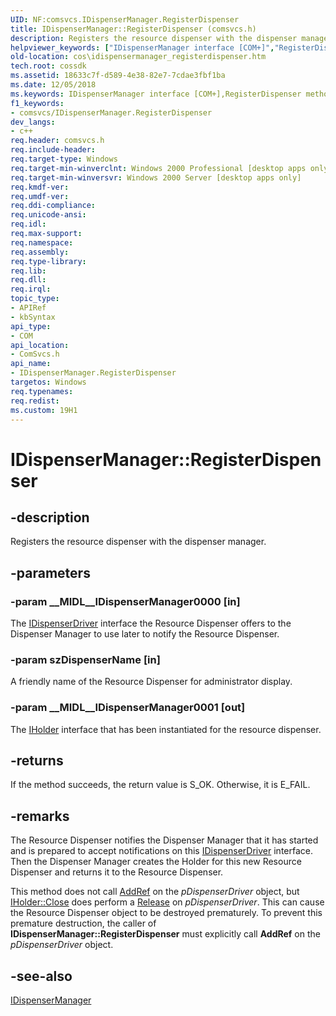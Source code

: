 ```yaml
---
UID: NF:comsvcs.IDispenserManager.RegisterDispenser
title: IDispenserManager::RegisterDispenser (comsvcs.h)
description: Registers the resource dispenser with the dispenser manager.helpviewer_keywords: ["IDispenserManager interface [COM+]","RegisterDispenser method","IDispenserManager.RegisterDispenser","IDispenserManager::RegisterDispenser","RegisterDispenser","RegisterDispenser method [COM+]","RegisterDispenser method [COM+]","IDispenserManager interface","_dtc_IDispenserManager_RegisterDispenser","comsvcs/IDispenserManager::RegisterDispenser","cos.idispensermanager_registerdispenser"]
old-location: cos\idispensermanager_registerdispenser.htm
tech.root: cossdk
ms.assetid: 18633c7f-d589-4e38-82e7-7cdae3fbf1ba
ms.date: 12/05/2018
ms.keywords: IDispenserManager interface [COM+],RegisterDispenser method, IDispenserManager.RegisterDispenser, IDispenserManager::RegisterDispenser, RegisterDispenser, RegisterDispenser method [COM+], RegisterDispenser method [COM+],IDispenserManager interface, _dtc_IDispenserManager_RegisterDispenser, comsvcs/IDispenserManager::RegisterDispenser, cos.idispensermanager_registerdispenser
f1_keywords:
- comsvcs/IDispenserManager.RegisterDispenser
dev_langs:
- c++
req.header: comsvcs.h
req.include-header: 
req.target-type: Windows
req.target-min-winverclnt: Windows 2000 Professional [desktop apps only]
req.target-min-winversvr: Windows 2000 Server [desktop apps only]
req.kmdf-ver: 
req.umdf-ver: 
req.ddi-compliance: 
req.unicode-ansi: 
req.idl: 
req.max-support: 
req.namespace: 
req.assembly: 
req.type-library: 
req.lib: 
req.dll: 
req.irql: 
topic_type:
- APIRef
- kbSyntax
api_type:
- COM
api_location:
- ComSvcs.h
api_name:
- IDispenserManager.RegisterDispenser
targetos: Windows
req.typenames: 
req.redist: 
ms.custom: 19H1
---
```


# IDispenserManager::RegisterDispenser


## -description


Registers the resource dispenser with the dispenser manager.


## -parameters




### -param __MIDL__IDispenserManager0000 [in]

The <a href="https://docs.microsoft.com/windows/desktop/api/comsvcs/nn-comsvcs-idispenserdriver">IDispenserDriver</a> interface the Resource Dispenser offers to the Dispenser Manager to use later to notify the Resource Dispenser.


### -param szDispenserName [in]

A friendly name of the Resource Dispenser for administrator display.


### -param __MIDL__IDispenserManager0001 [out]

The <a href="https://docs.microsoft.com/windows/desktop/api/comsvcs/nn-comsvcs-iholder">IHolder</a> interface that has been instantiated for the resource dispenser.


## -returns



If the method succeeds, the return value is S_OK. Otherwise, it is E_FAIL.




## -remarks



The Resource Dispenser notifies the Dispenser Manager that it has started and is prepared to accept notifications on this <a href="https://docs.microsoft.com/windows/desktop/api/comsvcs/nn-comsvcs-idispenserdriver">IDispenserDriver</a> interface. Then the Dispenser Manager creates the Holder for this new Resource Dispenser and returns it to the Resource Dispenser.



This method does not call <a href="https://docs.microsoft.com/windows/desktop/api/unknwn/nf-unknwn-iunknown-addref">AddRef</a> on the <i>pDispenserDriver</i> object, but <a href="https://docs.microsoft.com/windows/desktop/api/comsvcs/nf-comsvcs-iholder-close">IHolder::Close</a> does perform a <a href="https://docs.microsoft.com/windows/desktop/api/unknwn/nf-unknwn-iunknown-release">Release</a> on <i>pDispenserDriver</i>. This can cause the Resource Dispenser object to be destroyed prematurely. To prevent this premature destruction, the caller of <b>IDispenserManager::RegisterDispenser</b> must explicitly call <b>AddRef</b> on the <i>pDispenserDriver</i> object.





## -see-also




<a href="https://docs.microsoft.com/windows/desktop/api/comsvcs/nn-comsvcs-idispensermanager">IDispenserManager</a>
 

 

